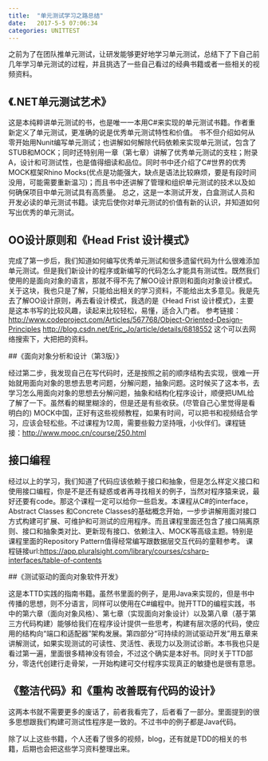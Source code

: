 ```yaml
---
title:  "单元测试学习之路总结"
date:   2017-5-5 07:06:34
categories: UNITTEST
---
```


之前为了在团队推单元测试，让研发能够更好地学习单元测试，总结下了下自己前几年学习单元测试的过程，并且挑选了一些自己看过的经典书籍或者一些相关的视频资料。

## 《.NET单元测试艺术》

这是本纯粹讲单元测试的书，也是唯一一本用C#来实现的单元测试书籍。作者重新定义了单元测试，更准确的说是优秀单元测试特性和价值。
书不但介绍如何从零开始用Nunit编写单元测试；也讲解如何解除代码依赖来实现单元测试，包含了STUB和MOCK；同时还特别用一章（第七章）讲解了优秀单元测试的支柱；附录A，设计和可测试性，也是值得细读和品位。同时书中还介绍了C#世界的优秀MOCK框架Rhino Mocks(优点是功能强大，缺点是语法比较麻烦，要是有段时间没用，可能需要重新温习)；而且书中还讲解了管理和组织单元测试的技术以及如何确保项目中单元测试具有高质量。
总之，这是一本测试开发，白盒测试人员和开发必读的单元测试书籍。读完后使你对单元测试的价值有新的认识，并知道如何写出优秀的单元测试。

## OO设计原则和《Head Frist 设计模式》

完成了第一步后，我们知道如何编写优秀单元测试和很多遗留代码为什么很难添加单元测试。但是我们新设计的程序或新编写的代码怎么才能具有测试性。既然我们使用的是面向对象的语言，那就不得不先了解OO设计原则和面向对象设计模式。关于这块，我也只是了解，只能给出相关的学习资料，不能给出太多意见。我是先去了解OO设计原则，再去看设计模式，我选的是《Head Frist 设计模式》，主要是这本书写的比较风趣，读起来比较轻松，易懂，适合入门者。
参考链接：
http://www.codeproject.com/Articles/567768/Object-Oriented-Design-Principles
http://blog.csdn.net/Eric_Jo/article/details/6818552
这个可以去网络搜索下，大把把的资料。

##《面向对象分析和设计（第3版）》

经过第二步，我发现自己在写代码时，还是按照之前的顺序结构去实现，很难一开始就用面向对象的思想去思考问题，分解问题，抽象问题。这时候买了这本书，去学习怎么用面向对象的思想去分解问题，抽象和结构化程序设计，顺便把UML给了解了一下。虽然看的糊里糊涂的，但是还是有些收获。(尽管自己心里觉得是看明白的)
MOCK中国，正好有这些视频教程，如果有时间，可以把书和视频结合学习，应该会轻松些。不过课程为12周，需要些毅力坚持哦，小伙伴们。课程链接：http://www.mooc.cn/course/250.html

## 接口编程

经过以上的学习，我们知道了代码应该依赖于接口和抽象，但是怎么样定义接口和使用接口编程，你是不是还有疑惑或者再寻找相关的例子，当然对程序猿来说，最好还要有code。那这个课程一定可以给你一些启发。本课程从C#的interface，Abstract Classes 和Concrete Classes的基础概念开始，一步步讲解用面对接口方式构建可扩展、可维护和可测试的应用程序。而且课程里面还包含了接口隔离原则、接口和抽象类对比、更新现有接口、依赖注入、MOCK等高级主题。特别是课程里面的Repository Pattern值得经常编写跟数据层交互代码的童鞋参考。
课程链接url:https://app.pluralsight.com/library/courses/csharp-interfaces/table-of-contents

##《测试驱动的面向对象软件开发》

 这是本TTD实践的指南书籍。虽然书里面的例子，是用Java来实现的，但是书中传播的思想，则不分语言，同样可以使用在C#编程中。抛开TTD的编程实践，书中的第六章（面向对象风格）、第七章（实现面向对象设计）以及第八章（基于第三方代码构建）能够给我们在程序设计提供一些思考，构建有层次感的代码，使应用的结构向“端口和适配器”架构发展。第四部分“可持续的测试驱动开发”用五章来讲解测试，如果实现测试的可读性、灵活性、表现力以及测试诊断。本书我也只是看过第一遍，里面很多精神没有领会，不过这个确实是本好书。同时关于TTD部分，零迭代创建行走骨架，一开始构建可交付程序实现真正的敏捷也是很有意思。

## 《整洁代码》和《重构 改善既有代码的设计》

这两本书就不需要更多的废话了，前者我看完了，后者看了一部分。里面提到的很多思想跟我们构建可测试性程序是一致的。不过书中的例子都是Java代码。


除了以上这些书籍，个人还看了很多的视频，blog，还有就是TDD的相关的书籍，后期也会把这些学习资料整理出来。




